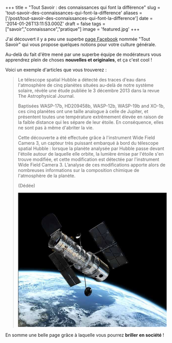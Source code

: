 +++
title = "Tout Savoir : des connaissances qui font la différence"
slug = 'tout-savoir-des-connaissances-qui-font-la-difference'
aliases = ['/post/tout-savoir-des-connaissances-qui-font-la-difference']
date = '2014-01-26T13:11:53.000Z'
draft = false
tags = ["savoir","connaissance","pratique"]
image = 'featured.jpg'
+++

J'ai découvert il y a peu une superbe [page Facebook](https://www.facebook.com/Toutsavoirinfoculture) nommée "Tout Savoir" qui vous propose quelques notions pour votre culture générale.

Au-delà du fait d'être mené par une superbe équipe de modérateurs vous apprendrez plein de choses **nouvelles et originales**, et ça c'est cool !

Voici un exemple d'articles que vous trouverez :

> Le télescope spatial Hubble a détecté des traces d'eau dans l'atmosphère de cinq planètes situées au-delà de notre système solaire, révèle une étude publiée le 3 décembre 2013 dans la revue The Astrophysical Journal.
> 
>   
> Baptisées WASP-17b, HD209458b, WASP-12b, WASP-19b and XO-1b, ces cinq planètes ont une taille analogue à celle de Jupiter, et présentent toutes une température extrêmement élevée en raison de la faible distance qui les sépare de leur étoile. En conséquence, elles ne sont pas à même d'abriter la vie.  
>   
> Cette découverte a été effectuée grâce à l'instrument Wide Field Camera 3, un capteur très puissant embarqué à bord du télescope spatial Hubble : lorsque la planète analysée par Hubble passe devant l'étoile autour de laquelle elle orbite, la lumière émise par l'étoile s'en trouve modifiée, et cette modification est détectée par l'instrument Wide Field Camera 3. L’analyse de ces modifications apporte alors de nombreuses informations sur la composition chimique de l'atmosphère de la planète.  
>   
> (Dédée)
> 
> ![](hubble.jpg)

En somme une belle page grâce à laquelle vous pourrez **briller en société** !
